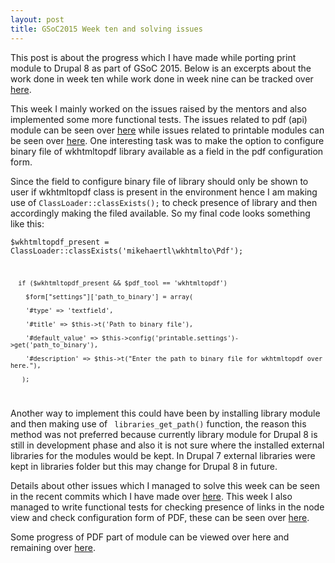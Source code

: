 ```yaml
---
layout: post
title: GSoC2015 Week ten and solving issues
---
```


This post is about the progress which I have made while porting print module to Drupal 8 as part of GSoC 2015. Below is an excerpts about the work done in week ten while work done in week nine can be tracked over <a href="http://zealfire.github.io/GSoC2015-Week-nine-and-adding-another-PDF-libraries/">here</a>.

This week I mainly worked on the issues raised by the mentors and also implemented some more functional tests. The issues related to pdf (api) module can be seen over <a href="https://github.com/zealfire/pdf_api/pull/7">here</a> while issues related to printable modules can be seen over <a href="https://github.com/zealfire/printable/pull/19">here</a>. One interesting task was to make the option to configure binary file of wkhtmltopdf library available as a field in the pdf configuration form.

Since the field to configure binary file of library should only be shown to user if wkhtmltopdf class is present in the environment hence I am making use of <code>ClassLoader::classExists();</code> to check presence of library and then accordingly making the filed available. So my final code looks something like this:

<code>$wkhtmltopdf_present = ClassLoader::classExists('mikehaertl\wkhtmlto\Pdf');
      
      if ($wkhtmltopdf_present && $pdf_tool == 'wkhtmltopdf')

        $form["settings"]['path_to_binary'] = array(

        '#type' => 'textfield',

        '#title' => $this->t('Path to binary file'),

        '#default_value' => $this->config('printable.settings')->get('path_to_binary'),

        '#description' => $this->t("Enter the path to binary file for wkhtmltopdf over here."),

       );
</code> 

Another way to implement this could have been by installing library module and then making use of <code> libraries_get_path()</code> function, the reason this method was not preferred because currently library module for Drupal 8 is still in development phase and also it is not sure where the installed external libraries for the modules would be kept. In Drupal 7 external libraries were kept in libraries folder but this may change for Drupal 8 in future.

Details about other issues which I managed to solve this week can be seen in the recent commits which I have made over <a href="https://github.com/zealfire/printable/commits/master">here</a>. This week I also managed to write functional tests for checking presence of links in the node view and check configuration form of PDF, these can be seen over <a href="https://github.com/zealfire/printable/tree/master/src/Tests">here</a>.

Some progress of PDF part of  module can be viewed over <a href="https://github.com/zealfire/pdf_api" style="text-decoration:none;" target="_blank">here</a> and remaining over <a href="https://github.com/zealfire/printable">here</a>.
